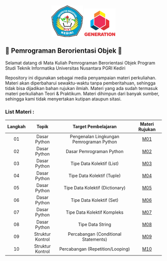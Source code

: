 <p align="center">
  <img width="20%" src="./assets/Logo-UNP-Kediri-terbaru-2023.png">   
  <img width="20%" src="./assets/LOGO GENERATION.png"><br/>
</p>

## 🎉 Pemrograman Berorientasi Objek 🎉

Selamat datang di Mata Kuliah Pemrograman Berorientasi Objek
Program Studi Teknik Informatika
Universitas Nusantara PGRI Kediri

Repository ini digunakan sebagai media penyampaian materi perkuliahan.
Materi akan diperbaharui sewaktu-waktu tanpa pemberitahuan, sehingga tidak bisa dijadikan bahan rujukan ilmiah.
Materi yang ada sudah termasuk materi perkuliahan Teori & Praktikum.
Materi dihimpun dari banyak sumber, sehingga kami tidak menyertakan kutipan ataupun sitasi.

### List Materi :
|Langkah|Topik|Target Pembelajaran|Materi Rujukan|
|:-:|:-:|:-:|:-:|
|01|Dasar Python|Pengenalan Lingkungan Pemrograman Python|[M01](M01/README.md)|
|02|Dasar Python|Dasar Pemrograman Python|[M02](M02/README.md)|
|03|Dasar Python|Tipe Data Kolektif (List)|[M03](M03/README.md)|
|04|Dasar Python|Tipe Data Kolektif (Tuple)|[M04](M04/README.md)|
|05|Dasar Python|Tipe Data Kolektif (Dictionary)|[M05](M05/README.md)|
|06|Dasar Python|Tipe Data Kolektif (Set)|[M06](M06/README.md)|
|07|Dasar Python|Tipe Data Kolektif Kompleks|[M07](M07/README.md)|
|08|Dasar Python|Tipe Data String|[M08](M08/README.md)|
|09|Struktur Kontrol|Percabangan (Conditional Statements)|[M09](M09/README.md)|
|10|Struktur Kontrol|Percabangan (Repetition/Looping)|[M10](M10/README.md)|
